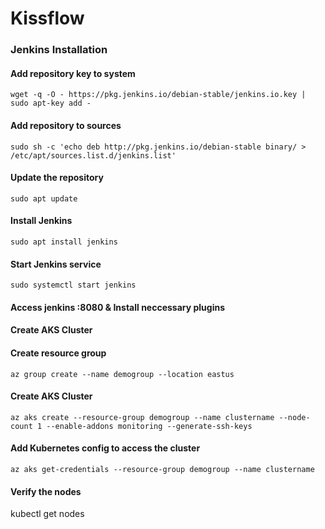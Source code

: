 # Kissflow

### Jenkins Installation

#### Add repository key to system

`wget -q -O - https://pkg.jenkins.io/debian-stable/jenkins.io.key | sudo apt-key add -
`
#### Add repository to sources

`sudo sh -c 'echo deb http://pkg.jenkins.io/debian-stable binary/ > /etc/apt/sources.list.d/jenkins.list'
`

#### Update the repository

`sudo apt update`

#### Install Jenkins

`sudo apt install jenkins
`

#### Start Jenkins service

`sudo systemctl start jenkins
`

#### Access jenkins <IP>:8080 & Install neccessary plugins
  
#### Create AKS Cluster 
  
#### Create resource group
  
 `az group create --name demogroup --location eastus`
  
 #### Create AKS Cluster 
  
 `az aks create --resource-group demogroup --name clustername --node-count 1 --enable-addons monitoring --generate-ssh-keys`
  
#### Add Kubernetes config to access the cluster 
  
 `az aks get-credentials --resource-group demogroup --name clustername`
  
 #### Verify the nodes
  
 kubectl get nodes
  
